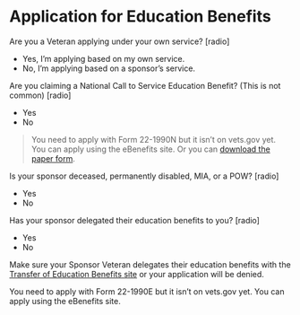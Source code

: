 # Application for Education Benefits
Are you a Veteran applying under your own service? [radio]
- Yes, I’m applying based on my own service.
- No, I’m applying based on a sponsor’s service.

Are you claiming a National Call to Service Education Benefit? (This is not common) [radio]
- Yes
- No

> You need to apply with Form 22-1990N but it isn’t on vets.gov yet. You can apply using the eBenefits site. Or you can [download the paper form](#).

Is your sponsor deceased, permanently disabled, MIA, or a POW? [radio]
- Yes
- No

Has your sponsor delegated their education benefits to you? [radio]
- Yes
- No

Make sure your Sponsor Veteran delegates their education benefits with the [Transfer of Education Benefits site](#) or your application will be denied.

You need to apply with Form 22-1990E but it isn’t on vets.gov yet. You can apply using the eBenefits site.
